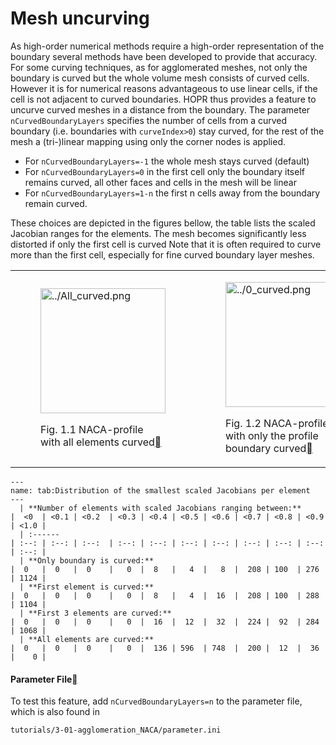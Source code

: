 # Mesh uncurving

As high-order numerical methods require a high-order representation of the boundary several methods have been developed to provide that accuracy. For some curving techniques, as for agglomerated meshes, not only the boundary is curved but the whole volume mesh consists of curved cells. However it is for numerical reasons advantageous to use linear cells, if the cell is not adjacent to curved boundaries. HOPR thus provides a feature to uncurve curved meshes in a distance from the boundary. The parameter `nCurvedBoundaryLayers` specifies the number of cells from a curved boundary (i.e. boundaries with `curveIndex>0`) stay curved, for the rest of the mesh a (tri-)linear mapping using only the corner nodes is applied.

- For `nCurvedBoundaryLayers=-1` the whole mesh stays curved (default)
- For `nCurvedBoundaryLayers=0` in the first cell only the boundary itself remains curved, all other faces and cells in the mesh will be linear
- For `nCurvedBoundaryLayers=1-n` the first n cells away from the boundary remain curved.

These choices are depicted in the figures bellow, the table lists the scaled Jacobian ranges for the elements. The mesh becomes significantly less distorted if only the first cell is curved Note that it is often required to curve more than the first cell, especially for fine curved boundary layer meshes.

<table align="center" style="width:100%">
  <tr>
    <td style="width:25%">
        <figure id="fig-all-curved">
        <a class="reference internal image-reference" href="../All_curved.png"><img alt="../All_curved.png" src="../All_curved.png" style="height: 200px;" /></a>
        <figcaption>
        <p><span class="caption-number">Fig. 1.1 </span><span class="caption-text">NACA-profile with all elements curved</span><a class="headerlink" href="#fig-all-curved" title="Permalink to this image"></a></p>
        </figcaption>
        </figure>
    </td>
    <td style="width:25%">
        <figure id="fig-0-curved">
        <a class="reference internal image-reference" href="../0_curved.png"><img alt="../0_curved.png" src="../0_curved.png" style="height: 200px;" /></a>
        <figcaption>
        <p><span class="caption-number">Fig. 1.2 </span><span class="caption-text">NACA-profile with only the profile boundary curved</span><a class="headerlink" href="#fig-0-curved" title="Permalink to this image"></a></p>
        </figcaption>
        </figure>
    </td>
    <td style="width:25%">
        <figure id="fig-1-curved">
        <a class="reference internal image-reference" href="../1_curved.png"><img alt="../1_curved.png" src="../1_curved.png" style="height: 200px;" /></a>
        <figcaption>
        <p><span class="caption-number">Fig. 1.3 </span><span class="caption-text">NACA-profile with the first cell curved</span><a class="headerlink" href="#fig-1-curved" title="Permalink to this image"></a></p>
        </figcaption>
        </figure>
    </td>
    <td style="width:25%">
        <figure id="fig-3-curved">
        <a class="reference internal image-reference" href="../3_curved.png"><img alt="../3_curved.png" src="../3_curved.png" style="height: 200px;" /></a>
        <figcaption>
        <p><span class="caption-number">Fig. 1.4 </span><span class="caption-text">NACA-profile with the first three cells curved</span><a class="headerlink" href="#fig-3-curved" title="Permalink to this image"></a></p>
        </figcaption>
        </figure>
    </td>
  </tr>
</table>

```{table} Distribution of the smallest scaled Jacobians per element.
---
name: tab:Distribution of the smallest scaled Jacobians per element 
---
  | **Number of elements with scaled Jacobians ranging between:**      |  <0  | <0.1 | <0.2  | <0.3 | <0.4 | <0.5 | <0.6 | <0.7 | <0.8 | <0.9 | <1.0 |  
  | :------                                                            | :--: | :--: | :--:  | :--: | :--: | :--: | :--: | :--: | :--: | :--: | :--: |
  | **Only boundary is curved:**                                       |  0   |  0   |  0    |   0  |  8   |   4  |   8  |  208 | 100  | 276  | 1124 |
  | **First element is curved:**                                       |  0   |  0   |  0    |   0  |  8   |   4  |  16  |  208 | 100  | 288  | 1104 |
  | **First 3 elements are curved:**                                   |  0   |  0   |  0    |   0  |  16  |  12  |  32  |  224 |  92  | 284  | 1068 | 
  | **All elements are curved:**                                       |  0   |  0   |  0    |   0  |  136 | 596  | 748  |  200 |  12  |  36  |    0 |
```

<h4>Parameter File<a class="headerlink" href="#parameter-file" title="Permalink to this heading"></a></h4>

To test this feature, add `nCurvedBoundaryLayers=n` to the parameter file, which is also found in

    tutorials/3-01-agglomeration_NACA/parameter.ini
